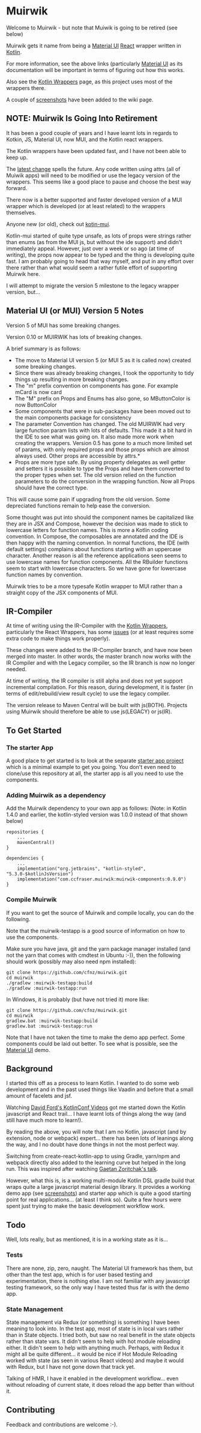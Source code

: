 # Muirwik

Welcome to Muirwik - but note that Muiwik is going to be retired (see below) 

Muirwik gets it name from being a [Material UI](https://material-ui.com/) [React](https://reactjs.org/) wrapper written 
in [Kotlin](https://kotlinlang.org/).

For more information, see the above links (particularly [Material UI](https://material-ui.com/) as its documentation 
will be important in terms of figuring out how this works.

Also see the [Kotlin Wrappers](https://github.com/JetBrains/kotlin-wrappers) page, as this project uses most of the
wrappers there.

A couple of [screenshots](https://github.com/cfnz/muirwik/wiki) have been added to the wiki page.

## NOTE: Muirwik Is Going Into Retirement
It has been a good couple of years and I have learnt lots in regards to Kotkin, JS, Material UI, now MUI, and the Kotlin react wrappers.

The Kotlin wrappers have been updated fast, and I have not been able to keep up.

The [latest change](https://github.com/JetBrains/kotlin-wrappers/blob/d0ef539948e49f297720fd5f8d1bb848ceb62c5d/CHANGELOG.md)
spells the future. Any code written using attrs (all of Muiwik apps) will need to be modified or use the legacy
version of the wrappers. This seems like a good place to pause and choose the best way forward.

There now is a better supported and faster developed version of a MUI wrapper which is developed (or at least related)
to the wrappers themselves.

Anyone new (or old), check out [kotin-mui](https://github.com/JetBrains/kotlin-wrappers/tree/master/kotlin-mui).

Kotlin-mui started of quite type unsafe, as lots of props were strings rather than enums (as from the MUI js, 
but without the ide support) and didn't immediately appeal. However, just over a week or so ago (at time of writing), the 
props now appear to be typed and the thing is developing quite fast. I am probably going to head that way myself, and 
put in any effort over there rather than what would seem a rather futile effort of supporting Muirwik here.

I will attempt to migrate the version 5 milestone to the legacy wrapper version, but...


## Material UI (or MUI) Version 5 Notes
Version 5 of MUI has some breaking changes.

Version 0.10 or MUIRWIK has lots of breaking changes.

A brief summary is as follows:
* The move to Material UI version 5 (or MUI 5 as it is called now) created some breaking changes.
* Since there was already breaking changes, I took the opportunity to tidy things up resulting in more breaking changes.
* The "m" prefix convention on components has gone. For example mCard is now card
* The "M" prefix on Props and Enums has also gone, so MButtonColor is now ButtonColor
* Some components that were in sub-packages have been moved out to the main components package for consistency
* The parameter Convention has changed. The old MUIRWIK had very large function param lists with lots of defaults.
This made it a bit hard in the IDE to see what was going on. It also made more work when creating the wrappers.
Version 0.5 has gone to a much more limited set of params, with only required props and those props which are almost
always used. Other props are accessible by attrs.*
* Props are more type safe. By using property delegates as well getter and setters it is possible to type
the Props and have them converted to the proper types when set. The old version relied on the function
parameters to do the conversion in the wrapping function. Now all Props should have the correct type.

This will cause some pain if upgrading from the old version. Some depreciated functions remain to help ease the conversion.

Some thought was put into should the component names be capitalized like they are in JSX and Compose, however 
the decision was made to stick to lowercase letters for function names. This is more a Kotlin coding convention. In Compose,
the composables are annotated and the IDE is then happy with the naming convention. In normal functions, the IDE
(with default settings) complains about functions starting with an uppercase character. Another reason is all the 
reference applications seen seems to use lowercase names for function components. All the RBuilder functions seem
to start with lowercase characters. So we have gone for lowercase function names by convention.

Muirwik tries to be a more typesafe Kotlin wrapper to MUI rather than a straight copy of the JSX components of MUI.

## IR-Compiler
At time of writing using the IR-Compiler with the [Kotlin Wrappers](https://github.com/JetBrains/kotlin-wrappers), 
particularly the  React Wrappers, has some [issues](https://kotlinlang.slack.com/archives/C0B8L3U69/p1585318146030900) 
(or at least requires some extra code to make things work properly).

These changes were added to the IR-Compiler branch, and have now been merged into master. 
In other words, the master branch now works with the IR Compiler and with the Legacy compiler, so the IR branch is now no longer needed.

At time of writing, the IR compiler is still alpha and does not yet support incremental compilation. 
For this reason, during development, it is faster (in terms of edit/rebuild/view result cycle) to
use the legacy compiler. 

The version release to Maven Central will be built with js(BOTH). Projects using Muirwik should therefore be
able to use js(LEGACY) or js(IR).


## To Get Started

### The starter App
A good place to get started is to look at the separate [starter app project](https://github.com/cfnz/muirwik-starterapp) which is a minimal
example to get you going. You don't even need to clone/use this repository at all, the starter app is all you need to use the components.

### Adding Muirwik as a dependency
Add the Muirwik dependency to your own app as follows:
(Note: in Kotlin 1.4.0 and earlier, the kotlin-styled version was 1.0.0 instead of that shown below)
```
repositories {
    ...
    mavenCentral()
}

dependencies {
    ...
    implementation("org.jetbrains", "kotlin-styled", "5.3.0-$kotlinJsVersion")
    implementation("com.ccfraser.muirwik:muirwik-components:0.9.0")
}
```

### Compile Muirwik
If you want to get the source of Muirwik and compile locally, you can do the following.

Note that the muirwik-testapp is a good source of information on how to use the components.

Make sure you have java, git and the yarn package manager installed (and not the yarn that comes with cmdtest in Ubuntu :-)), 
then the following should work (possibly may also need npm installed):

    git clone https://github.com/cfnz/muirwik.git
    cd muirwik
    ./gradlew :muirwik-testapp:build
    ./gradlew :muirwik-testapp:run

In Windows, it is probably (but have not tried it) more like:

    git clone https://github.com/cfnz/muirwik.git
    cd muirwik
    gradlew.bat :muirwik-testapp:build
    gradlew.bat :muirwik-testapp:run

Note that I have not taken the time to make the demo app perfect. Some components could be
laid out better. To see what is possible, see the [Material UI](https://material-ui.com/) demo.


## Background
I started this off as a process to learn Kotlin. I wanted to do some web development and
in the past used things like Vaadin and before that a small amount of facelets and jsf. 

Watching [David Ford's KotlinConf Videos](https://www.youtube.com/watch?v=FDOECr-sT6U) got me started down the Kotlin 
javascript and React trail... I have learnt lots of things along the way (and still have much more to learn!).

By reading the above, you will note that I am no Kotlin, javascript (and by extension, node or webpack) expert... there
has been lots of leanings along the way, and I no doubt have done things in not the most perfect way.

Switching from create-react-kotlin-app to using Gradle, yarn/npm and webpack directly also added to the learning
curve but helped in the long run. This was inspired after watching [Gaetan Zoritchak's talk](https://www.youtube.com/watch?v=1Pu0TYJJ2Tw). 

However, what this is, is a working multi-module Kotlin DSL gradle build that wraps quite a large javascript material 
design library. It provides a working demo app (see [screenshots](https://github.com/cfnz/muirwik/issues/1)) and starter
app which is quite a good starting point for real applications... (at least I think so). Quite a few hours were spent 
just trying to make the basic development workflow work.

## Todo
Well, lots really, but as mentioned, it is in a working state as it is...

### Tests
There are none, zip, zero, naught. The Material UI framework has them, but other than the test app, which is for user
based testing and experimentation, there is nothing else. I am not familiar with any javascript testing framework, so 
the only way I have tested thus far is with the demo app.

### State Management
State management via Redux (or something) is something I have been meaning to look into. In the test app, most of 
state is in local vars rather than in State objects. I tried both, but saw no real benefit in the state objects rather 
than state vars. It didn't seem to help with hot module reloading either. It didn't seem to help with anything much. 
Perhaps, with Redux it might all be quite different... it would be nice if Hot Module Reloading worked with state (as 
seen in various React videos) and maybe it would with Redux, but I have not gone down that track yet.

Talking of HMR, I have it enabled in the development workflow... even without reloading of current state, it does
reload the app better than without it. 

## Contributing
Feedback and contributions are welcome :-). 

